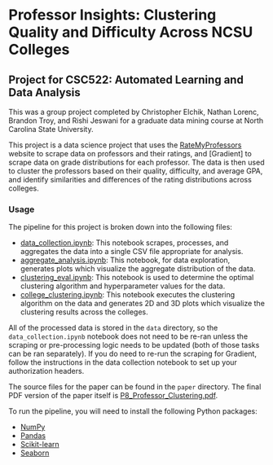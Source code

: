 # Professor Insights: Clustering Quality and Difficulty Across NCSU Colleges

## Project for CSC522: Automated Learning and Data Analysis

This was a group project completed by Christopher Elchik, Nathan Lorenc, Brandon Troy, and Rishi Jeswani for a graduate data mining course at North Carolina State University.

This project is a data science project that uses the [RateMyProfessors](https://www.ratemyprofessors.com/) website to scrape data on professors and their ratings, and [Gradient] to scrape data on grade distributions for each professor. The data is then used to cluster the professors based on their quality, difficulty, and average GPA, and identify similarities and differences of the rating distributions across colleges.

### Usage

The pipeline for this project is broken down into the following files:
- [data_collection.ipynb](data_collection.ipynb): This notebook scrapes, processes, and aggregates the data into a single CSV file appropriate for analysis.
- [aggregate_analysis.ipynb](aggregate_analysis.ipynb): This notebook, for data exploration, generates plots which visualize the aggregate distribution of the data.
- [clustering_eval.ipynb](clustering_eval.ipynb): This notebook is used to determine the optimal clustering algorithm and hyperparameter values for the data.
- [college_clustering.ipynb](college_clustering.ipynb): This notebook executes the clustering algorithm on the data and generates 2D and 3D plots which visualize the clustering results across the colleges.

All of the processed data is stored in the `data` directory, so the `data_collection.ipynb` notebook does not need to be re-ran unless the scraping or pre-processing logic needs to be updated (both of those tasks can be ran separately). If you do need to re-run the scraping for Gradient, follow the instructions in the data collection notebook to set up your authorization headers.

The source files for the paper can be found in the `paper` directory. The final PDF version of the paper itself is [P8_Professor_Clustering.pdf](paper/P8_Professor_Clustering.pdf).

To run the pipeline, you will need to install the following Python packages:

- [NumPy](https://numpy.org/)
- [Pandas](https://pandas.pydata.org/)
- [Scikit-learn](https://scikit-learn.org/)
- [Seaborn](https://seaborn.pydata.org/)

